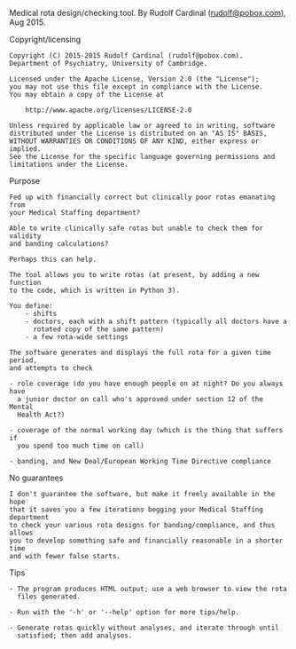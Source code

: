 Medical rota design/checking tool.
By Rudolf Cardinal (rudolf@pobox.com), Aug 2015.

Copyright/licensing

    Copyright (C) 2015-2015 Rudolf Cardinal (rudolf@pobox.com).
    Department of Psychiatry, University of Cambridge.

    Licensed under the Apache License, Version 2.0 (the "License");
    you may not use this file except in compliance with the License.
    You may obtain a copy of the License at

        http://www.apache.org/licenses/LICENSE-2.0

    Unless required by applicable law or agreed to in writing, software
    distributed under the License is distributed on an "AS IS" BASIS,
    WITHOUT WARRANTIES OR CONDITIONS OF ANY KIND, either express or implied.
    See the License for the specific language governing permissions and
    limitations under the License.

Purpose

    Fed up with financially correct but clinically poor rotas emanating from
    your Medical Staffing department?

    Able to write clinically safe rotas but unable to check them for validity
    and banding calculations?

    Perhaps this can help.

    The tool allows you to write rotas (at present, by adding a new function
    to the code, which is written in Python 3).

    You define:
        - shifts
        - doctors, each with a shift pattern (typically all doctors have a
          rotated copy of the same pattern)
        - a few rota-wide settings

    The software generates and displays the full rota for a given time period,
    and attempts to check

    - role coverage (do you have enough people on at night? Do you always have
      a junior doctor on call who's approved under section 12 of the Mental
      Health Act?)

    - coverage of the normal working day (which is the thing that suffers if
      you spend too much time on call)

    - banding, and New Deal/European Working Time Directive compliance

No guarantees

    I don't guarantee the software, but make it freely available in the hope
    that it saves you a few iterations begging your Medical Staffing department
    to check your various rota designs for banding/compliance, and thus allows
    you to develop something safe and financially reasonable in a shorter time
    and with fewer false starts.

Tips

    - The program produces HTML output; use a web browser to view the rota
      files generated.
      
    - Run with the '-h' or '--help' option for more tips/help.
    
    - Generate rotas quickly without analyses, and iterate through until
      satisfied; then add analyses.

